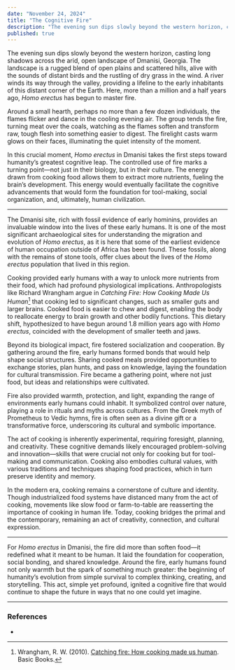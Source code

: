 ```yaml
---
date: "November 24, 2024"
title: "The Cognitive Fire"
description: "The evening sun dips slowly beyond the western horizon, casting long shadows across the arid, open landscape of Dmanisi, Georgia. The landscape is a rugged blend of open plains and scattered hills, alive with the sounds of distant birds and the rustling of dry grass in the wind. A river winds its way through the valley, providing a lifeline to the early inhabitants of this distant corner of the Earth. Here, more than a million and a half years ago, Homo erectus has begun to master fire."
published: true
---
```


The evening sun dips slowly beyond the western horizon, casting long shadows across the arid, open landscape of Dmanisi, Georgia. The landscape is a rugged blend of open plains and scattered hills, alive with the sounds of distant birds and the rustling of dry grass in the wind. A river winds its way through the valley, providing a lifeline to the early inhabitants of this distant corner of the Earth. Here, more than a million and a half years ago, _Homo erectus_ has begun to master fire.

Around a small hearth, perhaps no more than a few dozen individuals, the flames flicker and dance in the cooling evening air. The group tends the fire, turning meat over the coals, watching as the flames soften and transform raw, tough flesh into something easier to digest. The firelight casts warm glows on their faces, illuminating the quiet intensity of the moment.

In this crucial moment, _Homo erectus_ in Dmanisi takes the first steps toward humanity’s greatest cognitive leap. The controlled use of fire marks a turning point—not just in their biology, but in their culture. The energy drawn from cooking food allows them to extract more nutrients, fueling the brain’s development. This energy would eventually facilitate the cognitive advancements that would form the foundation for tool-making, social organization, and, ultimately, human civilization.

---

The Dmanisi site, rich with fossil evidence of early hominins, provides an invaluable window into the lives of these early humans. It is one of the most significant archaeological sites for understanding the migration and evolution of _Homo erectus_, as it is here that some of the earliest evidence of human occupation outside of Africa has been found. These fossils, along with the remains of stone tools, offer clues about the lives of the _Homo erectus_ population that lived in this region.

Cooking provided early humans with a way to unlock more nutrients from their food, which had profound physiological implications. Anthropologists like Richard Wrangham argue in _Catching Fire: How Cooking Made Us Human_[^1] that cooking led to significant changes, such as smaller guts and larger brains. Cooked food is easier to chew and digest, enabling the body to reallocate energy to brain growth and other bodily functions. This dietary shift, hypothesized to have begun around 1.8 million years ago with _Homo erectus_, coincided with the development of smaller teeth and jaws.

Beyond its biological impact, fire fostered socialization and cooperation. By gathering around the fire, early humans formed bonds that would help shape social structures. Sharing cooked meals provided opportunities to exchange stories, plan hunts, and pass on knowledge, laying the foundation for cultural transmission. Fire became a gathering point, where not just food, but ideas and relationships were cultivated.

Fire also provided warmth, protection, and light, expanding the range of environments early humans could inhabit. It symbolized control over nature, playing a role in rituals and myths across cultures. From the Greek myth of Prometheus to Vedic hymns, fire is often seen as a divine gift or a transformative force, underscoring its cultural and symbolic importance.

The act of cooking is inherently experimental, requiring foresight, planning, and creativity. These cognitive demands likely encouraged problem-solving and innovation—skills that were crucial not only for cooking but for tool-making and communication. Cooking also embodies cultural values, with various traditions and techniques shaping food practices, which in turn preserve identity and memory.

In the modern era, cooking remains a cornerstone of culture and identity. Though industrialized food systems have distanced many from the act of cooking, movements like slow food or farm-to-table are reasserting the importance of cooking in human life. Today, cooking bridges the primal and the contemporary, remaining an act of creativity, connection, and cultural expression.

---

For _Homo erectus_ in Dmanisi, the fire did more than soften food—it redefined what it meant to be human. It laid the foundation for cooperation, social bonding, and shared knowledge. Around the fire, early humans found not only warmth but the spark of something much greater: the beginning of humanity’s evolution from simple survival to complex thinking, creating, and storytelling. This act, simple yet profound, ignited a cognitive fire that would continue to shape the future in ways that no one could yet imagine.

---

### References

- [^1]: Wrangham, R. W. (2010). [Catching fire: How cooking made us human](https://www.amazon.com/Catching-Fire-Cooking-Made-Human/dp/0465020410/ref=tmm_pap_swatch_0?_encoding=UTF8&qid=&sr=#detailBullets_feature_div). Basic Books. 